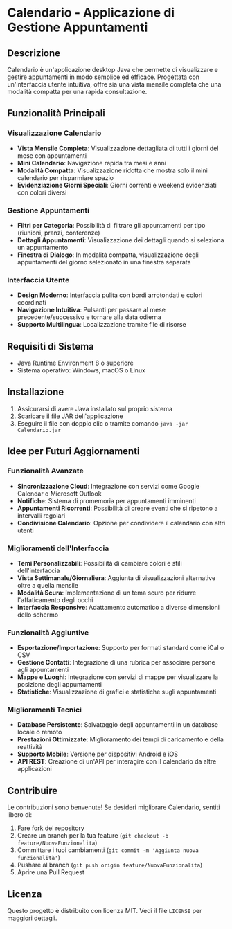 # Calendario - Applicazione di Gestione Appuntamenti

## Descrizione
Calendario è un'applicazione desktop Java che permette di visualizzare e gestire appuntamenti in modo semplice ed efficace. Progettata con un'interfaccia utente intuitiva, offre sia una vista mensile completa che una modalità compatta per una rapida consultazione.

## Funzionalità Principali

### Visualizzazione Calendario
- **Vista Mensile Completa**: Visualizzazione dettagliata di tutti i giorni del mese con appuntamenti
- **Mini Calendario**: Navigazione rapida tra mesi e anni
- **Modalità Compatta**: Visualizzazione ridotta che mostra solo il mini calendario per risparmiare spazio
- **Evidenziazione Giorni Speciali**: Giorni correnti e weekend evidenziati con colori diversi

### Gestione Appuntamenti
- **Filtri per Categoria**: Possibilità di filtrare gli appuntamenti per tipo (riunioni, pranzi, conferenze)
- **Dettagli Appuntamenti**: Visualizzazione dei dettagli quando si seleziona un appuntamento
- **Finestra di Dialogo**: In modalità compatta, visualizzazione degli appuntamenti del giorno selezionato in una finestra separata

### Interfaccia Utente
- **Design Moderno**: Interfaccia pulita con bordi arrotondati e colori coordinati
- **Navigazione Intuitiva**: Pulsanti per passare al mese precedente/successivo e tornare alla data odierna
- **Supporto Multilingua**: Localizzazione tramite file di risorse

## Requisiti di Sistema
- Java Runtime Environment 8 o superiore
- Sistema operativo: Windows, macOS o Linux

## Installazione
1. Assicurarsi di avere Java installato sul proprio sistema
2. Scaricare il file JAR dell'applicazione
3. Eseguire il file con doppio clic o tramite comando `java -jar Calendario.jar`

## Idee per Futuri Aggiornamenti

### Funzionalità Avanzate
- **Sincronizzazione Cloud**: Integrazione con servizi come Google Calendar o Microsoft Outlook
- **Notifiche**: Sistema di promemoria per appuntamenti imminenti
- **Appuntamenti Ricorrenti**: Possibilità di creare eventi che si ripetono a intervalli regolari
- **Condivisione Calendario**: Opzione per condividere il calendario con altri utenti

### Miglioramenti dell'Interfaccia
- **Temi Personalizzabili**: Possibilità di cambiare colori e stili dell'interfaccia
- **Vista Settimanale/Giornaliera**: Aggiunta di visualizzazioni alternative oltre a quella mensile
- **Modalità Scura**: Implementazione di un tema scuro per ridurre l'affaticamento degli occhi
- **Interfaccia Responsive**: Adattamento automatico a diverse dimensioni dello schermo

### Funzionalità Aggiuntive
- **Esportazione/Importazione**: Supporto per formati standard come iCal o CSV
- **Gestione Contatti**: Integrazione di una rubrica per associare persone agli appuntamenti
- **Mappe e Luoghi**: Integrazione con servizi di mappe per visualizzare la posizione degli appuntamenti
- **Statistiche**: Visualizzazione di grafici e statistiche sugli appuntamenti

### Miglioramenti Tecnici
- **Database Persistente**: Salvataggio degli appuntamenti in un database locale o remoto
- **Prestazioni Ottimizzate**: Miglioramento dei tempi di caricamento e della reattività
- **Supporto Mobile**: Versione per dispositivi Android e iOS
- **API REST**: Creazione di un'API per interagire con il calendario da altre applicazioni

## Contribuire
Le contribuzioni sono benvenute! Se desideri migliorare Calendario, sentiti libero di:
1. Fare fork del repository
2. Creare un branch per la tua feature (`git checkout -b feature/NuovaFunzionalita`)
3. Committare i tuoi cambiamenti (`git commit -m 'Aggiunta nuova funzionalità'`)
4. Pushare al branch (`git push origin feature/NuovaFunzionalita`)
5. Aprire una Pull Request

## Licenza
Questo progetto è distribuito con licenza MIT. Vedi il file `LICENSE` per maggiori dettagli.